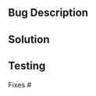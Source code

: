 ## Bug Description
<!-- Describe the bug and the steps to reproduce -->

## Solution
<!-- Describe how you fixed the bug -->

## Testing
<!-- How was this tested? -->

Fixes #